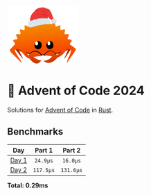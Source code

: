 <img src="./.assets/christmas_ferris.png" width="164">

# 🎄 Advent of Code 2024

Solutions for [Advent of Code](https://adventofcode.com/) in [Rust](https://www.rust-lang.org/).

<!--- advent_readme_stars table --->

<!--- benchmarking table --->
## Benchmarks

| Day | Part 1 | Part 2 |
| :---: | :---: | :---:  |
| [Day 1](./src/bin/01.rs) | `24.9µs` | `16.0µs` |
| [Day 2](./src/bin/02.rs) | `117.5µs` | `131.6µs` |

**Total: 0.29ms**
<!--- benchmarking table --->

